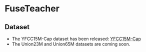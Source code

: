 # FuseTeacher
## Dataset
* The YFCC15M-Cap dataset has been released: [YFCC15M-Cap](https://huggingface.co/datasets/xiaociwei/YFCC15M-LLaVA-Cap)
* The Union23M and Union65M datasets are coming soon.
